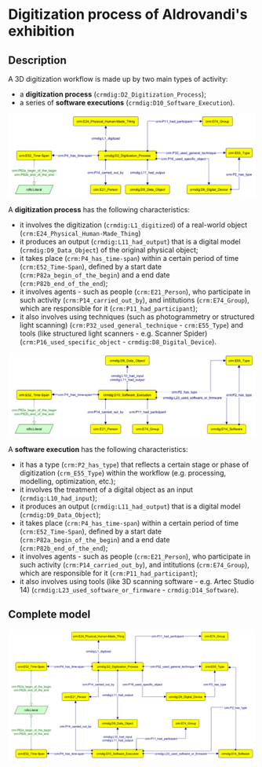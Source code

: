 # Digitization process of Aldrovandi's exhibition

## Description
A 3D digitization workflow is made up by two main types of activity:
* a **digitization process** (`crmdig:D2_Digitization_Process`);
* a series of **software executions** (`crmdig:D10_Software_Execution`).

![Digitization process](final-model-01.png)

A **digitization process** has the following characteristics:
* it involves the digitization (`crmdig:L1_digitized`) of a real-world object (`crm:E24_Physical_Human-Made_Thing`)
* it produces an output (`crmdig:L11_had_output`) that is a digital model (`crmdig:D9_Data_Object`) of the original physical object;
* it takes place (`crm:P4_has_time-span`) within a certain period of time (`crm:E52_Time-Span`), defined by a start date (`crm:P82a_begin_of_the_begin`) and a end date (`crm:P82b_end_of_the_end`);
* it involves agents - such as people (`crm:E21_Person`), who participate in such activity (`crm:P14_carried_out_by`), and intitutions (`crm:E74_Group`), which are responsible for it (`crm:P11_had_participant`);
* it also involves using techniques (such as photogrammetry or structured light scanning) (`crm:P32_used_general_technique` - `crm:E55_Type`) and tools (like structured light scanners - e.g. Scanner Spider) (`crm:P16_used_specific_object` - `crmdig:D8_Digital_Device`).

![Digitization process](final-model-02.png)

A **software execution**  has the following characteristics:
* it has a type (`crm:P2_has_type`) that reflects a certain stage or phase of digitization (`crm_E55_Type`) within the workflow (e.g. processing, modelling, optimization, etc.);
* it involves the treatment of a digital object as an input (`crmdig:L10_had_input`);
* it produces an output (`crmdig:L11_had_output`) that is a digital model (`crmdig:D9_Data_Object`);
* it takes place (`crm:P4_has_time-span`) within a certain period of time (`crm:E52_Time-Span`), defined by a start date (`crm:P82a_begin_of_the_begin`) and a end date (`crm:P82b_end_of_the_end`);
* it involves agents - such as people (`crm:E21_Person`), who participate in such activity (`crm:P14_carried_out_by`), and intitutions (`crm:E74_Group`), which are responsible for it (`crm:P11_had_participant`);
* it also involves using tools (like 3D scanning software - e.g. Artec Studio 14) (`crmdig:L23_used_software_or_firmware` - `crmdig:D14_Software`).

## Complete model
![Final model](final-model.png)